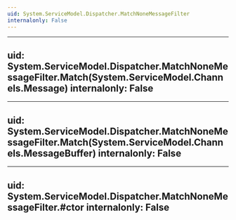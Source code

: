 ```yaml
---
uid: System.ServiceModel.Dispatcher.MatchNoneMessageFilter
internalonly: False
---
```


---
uid: System.ServiceModel.Dispatcher.MatchNoneMessageFilter.Match(System.ServiceModel.Channels.Message)
internalonly: False
---

---
uid: System.ServiceModel.Dispatcher.MatchNoneMessageFilter.Match(System.ServiceModel.Channels.MessageBuffer)
internalonly: False
---

---
uid: System.ServiceModel.Dispatcher.MatchNoneMessageFilter.#ctor
internalonly: False
---
